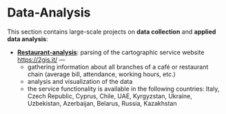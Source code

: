 # Data-Analysis

This section contains large-scale projects on **data collection** and 
**applied data analysis**:
* **[Restaurant-analysis](./Restaurant-analysis)**: parsing of the cartographic service
  website https://2gis.it/ — 
  * gathering information about all branches of a café or 
    restaurant chain (average bill, attendance, working hours, etc.)
  * analysis and visualization of the data
  * the service functionality is available in the following countries: Italy, Czech Republic, 
    Cyprus, Chile, UAE, Kyrgyzstan, Ukraine, Uzbekistan, 
    Azerbaijan, Belarus, Russia, Kazakhstan
